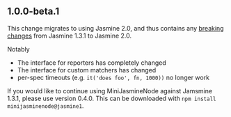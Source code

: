 ## 1.0.0-beta.1

This change migrates to using Jasmine 2.0, and thus contains any [breaking changes](http://jasmine.github.io/2.0/upgrading.html) from
Jasmine 1.3.1 to Jasmine 2.0.

Notably

 - The interface for reporters has completely changed
 - The interface for custom matchers has changed
 - per-spec timeouts (e.g. `it('does foo', fn, 1000))` no longer work

If you would like to continue using MiniJasmineNode against Jamsmine 1.3.1, please use version 0.4.0. This can be downloaded with `npm install minijasminenode@jasmine1`.

